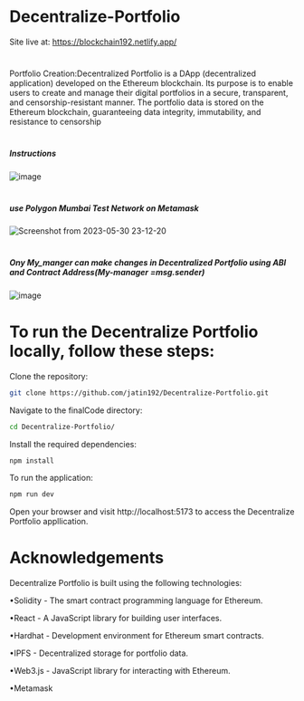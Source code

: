 # Decentralize-Portfolio
Site live at: https://blockchain192.netlify.app/ 
#
Portfolio Creation:Decentralized Portfolio is a DApp (decentralized application) developed on the Ethereum blockchain. Its purpose is to enable users to create and manage their digital portfolios in a secure, transparent, and censorship-resistant manner. The portfolio data is stored on the Ethereum blockchain, guaranteeing data integrity, immutability, and resistance to censorship

#
##### Instructions
![image](https://github.com/jatin192/Decentralize-Portfolio/assets/73174196/00c79c9c-ae9a-4976-a9b0-ac8f2e91575c)

#
##### use Polygon Mumbai Test Network on Metamask
![Screenshot from 2023-05-30 23-12-20](https://github.com/jatin192/Decentralize-Portfolio/assets/73174196/8cd8cd82-01e7-4af4-8a74-cd563d709574)

# 

##### Ony My_manger can make changes in Decentralized Portfolio using ABI and Contract Address(My-manager =msg.sender)
![image](https://github.com/jatin192/Decentralize-Portfolio/assets/73174196/0c26c777-abb4-47ad-bc48-6d4b96b30846)

#

# To run the Decentralize Portfolio locally, follow these steps:

Clone the repository:

```bash 
git clone https://github.com/jatin192/Decentralize-Portfolio.git
```

Navigate to the finalCode directory:

```bash
cd Decentralize-Portfolio/

```

Install the required dependencies:

```bash
npm install
```

To run the application:

```bash
npm run dev

```
Open your browser and visit http://localhost:5173 to access the Decentralize Portfolio appllication.

# 

# Acknowledgements
Decentralize Portfolio is built using the following technologies:

•Solidity - The smart contract programming language for Ethereum.

•React - A JavaScript library for building user interfaces.

•Hardhat - Development environment for Ethereum smart contracts.

•IPFS - Decentralized storage for portfolio data.

•Web3.js - JavaScript library for interacting with Ethereum.

•Metamask
